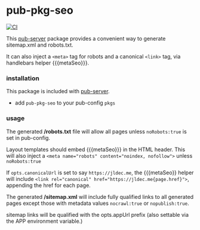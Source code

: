 # pub-pkg-seo
[![CI](https://github.com/jldec/pub-pkg-seo/workflows/CI/badge.svg)](https://github.com/jldec/pub-pkg-seo/actions)

This [pub-server](https://github.com/jldec/pub-server) package
provides a convenient way to generate sitemap.xml and robots.txt.

It can also inject a `<meta>` tag for robots and a canonical `<link>` tag, via handlebars helper {{{metaSeo}}}.

### installation
This package is included with [pub-server](https://github.com/jldec/pub-server).

-  add `pub-pkg-seo` to your pub-config `pkgs`

### usage

The generated **/robots.txt** file will allow all pages unless `noRobots:true` is set in pub-config.

Layout templates should embed {{{metaSeo}}} in the HTML header.
This will also inject a `<meta name="robots" content="noindex, nofollow">` unless `noRobots:true`

If `opts.canonicalUrl` is set to say `https://jldec.me`, the {{{metaSeo}} helper will include
`<link rel="canonical" href="https://jldec.me{page.href}">`, appending the href for each page.

The generated **/sitemap.xml** will include fully qualified links to all generated pages
except those with metadata values `nocrawl:true` or `nopublish:true`.

sitemap links will be qualified with the opts.appUrl prefix (also settable via the APP environment variable.)
